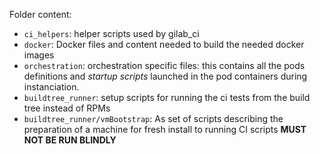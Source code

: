 Folder content:
* `ci_helpers`: helper scripts used by gilab_ci
* `docker`: Docker files and content needed to build the needed docker images
* `orchestration`: orchestration specific files: this contains all the pods definitions and *startup scripts* launched in the pod containers during instanciation.
* `buildtree_runner`: setup scripts for running the ci tests from the build tree instead of RPMs
* `buildtree_runner/vmBootstrap`: As set of scripts describing the preparation of a machine for fresh install to running CI scripts **MUST NOT BE RUN BLINDLY**
